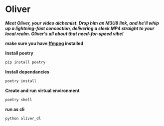 # Oliver
***Meet Oliver, your video alchemist. Drop him an M3U8 link, and he'll whip up a lightning-fast concoction, delivering a sleek MP4 straight to your local realm. Oliver's all about that need-for-speed vibe!***

**make sure you have [ffmpeg](https://ffmpeg.org/download.html) installed**


**Install poetry**
```bash
pip install poetry
```

**Install dependancies**
```bash
poetry install
```

**Create and run virtual environment**
```bash
poetry shell
```

**run as cli**
```bash
python oliver_dl
```